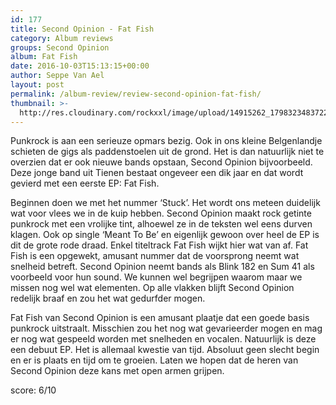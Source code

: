 ```yaml
---
id: 177
title: Second Opinion - Fat Fish
category: Album reviews
groups: Second Opinion
album: Fat Fish
date: 2016-10-03T15:13:15+00:00
author: Seppe Van Ael
layout: post
permalink: /album-review/review-second-opinion-fat-fish/
thumbnail: >-
  http://res.cloudinary.com/rockxxl/image/upload/14915262_1798323483722305_608423489589546540_n.jpg
---
```

Punkrock is aan een serieuze opmars bezig. Ook in ons kleine Belgenlandje schieten de gigs als paddenstoelen uit de grond. Het is dan natuurlijk niet te overzien dat er ook nieuwe bands opstaan, Second Opinion bijvoorbeeld. Deze jonge band uit Tienen bestaat ongeveer een dik jaar en dat wordt gevierd met een eerste EP: Fat Fish.

Beginnen doen we met het nummer ‘Stuck’. Het wordt ons meteen duidelijk wat voor vlees we in de kuip hebben. Second Opinion maakt rock getinte punkrock met een vrolijke tint, alhoewel ze in de teksten wel eens durven klagen. Ook op single ‘Meant To Be’ en eigenlijk gewoon over heel de EP is dit de grote rode draad. Enkel titeltrack Fat Fish wijkt hier wat van af. Fat Fish is een opgewekt, amusant nummer dat de voorsprong neemt wat snelheid betreft. Second Opinion neemt bands als Blink 182 en Sum 41 als voorbeeld voor hun sound. We kunnen wel begrijpen waarom maar we missen nog wel wat elementen. Op alle vlakken blijft Second Opinion redelijk braaf en zou het wat gedurfder mogen.

Fat Fish van Second Opinion is een amusant plaatje dat een goede basis punkrock uitstraalt. Misschien zou het nog wat gevarieerder mogen en mag er nog wat gespeeld worden met snelheden en vocalen. Natuurlijk is deze een debuut EP. Het is allemaal kwestie van tijd. Absoluut geen slecht begin en er is plaats en tijd om te groeien. Laten we hopen dat de heren van Second Opinion deze kans met open armen grijpen.

score: 6/10